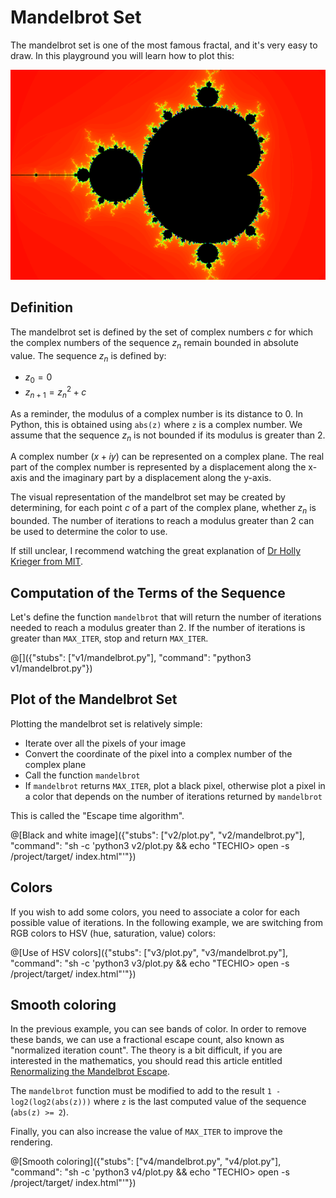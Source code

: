 # Mandelbrot Set

The mandelbrot set is one of the most famous fractal, and it's very easy to draw. In this playground you will learn how to plot this:

![Mandelbrot Set](../cover.png)

## Definition

The mandelbrot set is defined by the set of complex numbers $`c`$ for which the complex numbers of the sequence $`z_n`$ remain bounded in absolute value. The sequence $`z_n`$ is defined by:

- $`z_0 = 0`$
- $`z_{n+1} = z_n^2 + c`$

As a reminder, the modulus of a complex number is its distance to 0. In Python, this is obtained using `abs(z)` where `z` is a complex number. We assume that the sequence $`z_n`$ is not bounded if its modulus is greater than 2.

A complex number ($`x + iy`$) can be represented on a complex plane. The real part of the complex number is represented by a displacement along the x-axis and the imaginary part by a displacement along the y-axis.

The visual representation of the mandelbrot set may be created by determining, for each point $`c`$ of a part of the complex plane, whether $`z_n`$ is bounded. The number of iterations to reach a modulus greater than 2 can be used to determine the color to use.

If still unclear, I recommend watching the great explanation of [Dr Holly Krieger from MIT](https://www.youtube.com/watch?v=NGMRB4O922I).

## Computation of the Terms of the Sequence

Let's define the function `mandelbrot` that will return the number of iterations needed to reach a modulus greater than 2. If the number of iterations is greater than `MAX_ITER`, stop and return `MAX_ITER`.

@[]({"stubs": ["v1/mandelbrot.py"], "command": "python3 v1/mandelbrot.py"})

## Plot of the Mandelbrot Set

Plotting the mandelbrot set is relatively simple:

- Iterate over all the pixels of your image
- Convert the coordinate of the pixel into a complex number of the complex plane
- Call the function `mandelbrot`
- If `mandelbrot` returns `MAX_ITER`, plot a black pixel, otherwise plot a pixel in a color that depends on the number of iterations returned by `mandelbrot`

This is called the "Escape time algorithm".

@[Black and white image]({"stubs": ["v2/plot.py", "v2/mandelbrot.py"], "command": "sh -c 'python3 v2/plot.py && echo \"TECHIO> open -s /project/target/ index.html\"'"})

## Colors

If you wish to add some colors, you need to associate a color for each possible value of iterations. In the following example, we are switching from RGB colors to HSV (hue, saturation, value) colors:

@[Use of HSV colors]({"stubs": ["v3/plot.py", "v3/mandelbrot.py"], "command": "sh -c 'python3 v3/plot.py && echo \"TECHIO> open -s /project/target/ index.html\"'"})

## Smooth coloring

In the previous example, you can see bands of color. In order to remove these bands, we can use a fractional escape count, also known as "normalized iteration count". The theory is a bit difficult, if you are interested in the mathematics, you should read this article entitled [Renormalizing the Mandelbrot Escape](http://linas.org/art-gallery/escape/escape.html).

The `mandelbrot` function must be modified to add to the result `1 - log2(log2(abs(z)))` where `z` is the last computed value of the sequence (`abs(z) >= 2`).

Finally, you can also increase the value of `MAX_ITER` to improve the rendering.

@[Smooth coloring]({"stubs": ["v4/mandelbrot.py", "v4/plot.py"], "command": "sh -c 'python3 v4/plot.py && echo \"TECHIO> open -s /project/target/ index.html\"'"})
